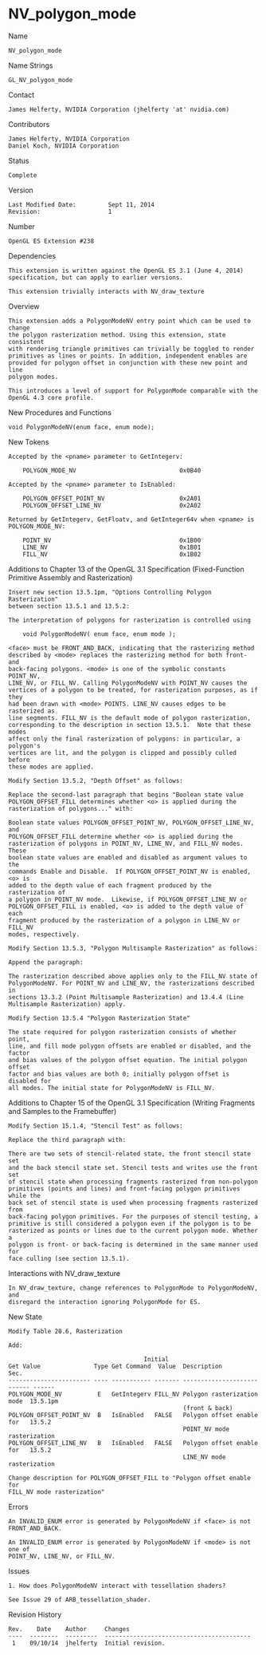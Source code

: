 # NV_polygon_mode

Name

    NV_polygon_mode

Name Strings

    GL_NV_polygon_mode

Contact

    James Helferty, NVIDIA Corporation (jhelferty 'at' nvidia.com)

Contributors

    James Helferty, NVIDIA Corporation
    Daniel Koch, NVIDIA Corporation

Status

    Complete

Version

    Last Modified Date:         Sept 11, 2014
    Revision:                   1

Number

    OpenGL ES Extension #238

Dependencies

    This extension is written against the OpenGL ES 3.1 (June 4, 2014)
    specification, but can apply to earlier versions.

    This extension trivially interacts with NV_draw_texture

Overview

    This extension adds a PolygonModeNV entry point which can be used to change
    the polygon rasterization method. Using this extension, state consistent
    with rendering triangle primitives can trivially be toggled to render
    primitives as lines or points. In addition, independent enables are
    provided for polygon offset in conjunction with these new point and line
    polygon modes.

    This introduces a level of support for PolygonMode comparable with the
    OpenGL 4.3 core profile.

New Procedures and Functions

    void PolygonModeNV(enum face, enum mode);

New Tokens

    Accepted by the <pname> parameter to GetIntegerv:

        POLYGON_MODE_NV                             0x0B40

    Accepted by the <pname> parameter to IsEnabled:

        POLYGON_OFFSET_POINT_NV                     0x2A01
        POLYGON_OFFSET_LINE_NV                      0x2A02

    Returned by GetIntegerv, GetFloatv, and GetInteger64v when <pname> is
    POLYGON_MODE_NV:

        POINT_NV                                    0x1B00
        LINE_NV                                     0x1B01
        FILL_NV                                     0x1B02

Additions to Chapter 13 of the OpenGL 3.1 Specification (Fixed-Function
Primitive Assembly and Rasterization)

    Insert new section 13.5.1pm, "Options Controlling Polygon Rasterization"
    between section 13.5.1 and 13.5.2:

    The interpretation of polygons for rasterization is controlled using

        void PolygonModeNV( enum face, enum mode );

    <face> must be FRONT_AND_BACK, indicating that the rasterizing method
    described by <mode> replaces the rasterizing method for both front- and
    back-facing polygons. <mode> is one of the symbolic constants POINT_NV,
    LINE_NV, or FILL_NV. Calling PolygonModeNV with POINT_NV causes the
    vertices of a polygon to be treated, for rasterization purposes, as if they
    had been drawn with <mode> POINTS. LINE_NV causes edges to be rasterized as
    line segments. FILL_NV is the default mode of polygon rasterization,
    corresponding to the description in section 13.5.1.  Note that these modes
    affect only the final rasterization of polygons: in particular, a polygon's
    vertices are lit, and the polygon is clipped and possibly culled before
    these modes are applied.

    Modify Section 13.5.2, "Depth Offset" as follows:

    Replace the second-last paragraph that begins "Boolean state value
    POLYGON_OFFSET_FILL determines whether <o> is applied during the
    rasterization of polygons..." with:

    Boolean state values POLYGON_OFFSET_POINT_NV, POLYGON_OFFSET_LINE_NV, and
    POLYGON_OFFSET_FILL determine whether <o> is applied during the
    rasterization of polygons in POINT_NV, LINE_NV, and FILL_NV modes. These
    boolean state values are enabled and disabled as argument values to the
    commands Enable and Disable.  If POLYGON_OFFSET_POINT_NV is enabled, <o> is
    added to the depth value of each fragment produced by the rasterization of
    a polygon in POINT_NV mode.  Likewise, if POLYGON_OFFSET_LINE_NV or
    POLYGON_OFFSET_FILL is enabled, <o> is added to the depth value of each
    fragment produced by the rasterization of a polygon in LINE_NV or FILL_NV
    modes, respectively.

    Modify Section 13.5.3, "Polygon Multisample Rasterization" as follows:

    Append the paragraph:

    The rasterization described above applies only to the FILL_NV state of
    PolygonModeNV. For POINT_NV and LINE_NV, the rasterizations described in
    sections 13.3.2 (Point Multisample Rasterization) and 13.4.4 (Line
    Multisample Rasterization) apply.

    Modify Section 13.5.4 "Polygon Rasterization State"

    The state required for polygon rasterization consists of whether point,
    line, and fill mode polygon offsets are enabled or disabled, and the factor
    and bias values of the polygon offset equation. The initial polygon offset
    factor and bias values are both 0; initially polygon offset is disabled for
    all modes. The initial state for PolygonModeNV is FILL_NV.

Additions to Chapter 15 of the OpenGL 3.1 Specification (Writing Fragments and
Samples to the Framebuffer)

    Modify Section 15.1.4, "Stencil Test" as follows:

    Replace the third paragraph with:

    There are two sets of stencil-related state, the front stencil state set
    and the back stencil state set. Stencil tests and writes use the front set
    of stencil state when processing fragments rasterized from non-polygon
    primitives (points and lines) and front-facing polygon primitives while the
    back set of stencil state is used when processing fragments rasterized from
    back-facing polygon primitives. For the purposes of stencil testing, a
    primitive is still considered a polygon even if the polygon is to be
    rasterized as points or lines due to the current polygon mode. Whether a
    polygon is front- or back-facing is determined in the same manner used for
    face culling (see section 13.5.1).

Interactions with NV_draw_texture

    In NV_draw_texture, change references to PolygonMode to PolygonModeNV, and
    disregard the interaction ignoring PolygonMode for ES.

New State

    Modify Table 20.6, Rasterization

    Add:

                                          Initial
    Get Value               Type Get Command  Value  Description                  Sec.
    ----------------------- ---- ----------- ------- --------------------------- ------
    POLYGON_MODE_NV          E   GetIntegerv FILL_NV Polygon rasterization mode  13.5.1pm
                                                     (front & back)
    POLYGON_OFFSET_POINT_NV  B   IsEnabled   FALSE   Polygon offset enable for   13.5.2
                                                     POINT_NV mode rasterization
    POLYGON_OFFSET_LINE_NV   B   IsEnabled   FALSE   Polygon offset enable for   13.5.2
                                                     LINE_NV mode rasterization

    Change description for POLYGON_OFFSET_FILL to "Polygon offset enable for
    FILL_NV mode rasterization"

Errors

    An INVALID_ENUM error is generated by PolygonModeNV if <face> is not
    FRONT_AND_BACK.

    An INVALID_ENUM error is generated by PolygonModeNV if <mode> is not one of
    POINT_NV, LINE_NV, or FILL_NV.

Issues

    1. How does PolygonModeNV interact with tessellation shaders?

    See Issue 29 of ARB_tessellation_shader.

Revision History

    Rev.    Date    Author     Changes
    ----  --------  ---------  -----------------------------------------
     1    09/10/14  jhelferty  Initial revision.
